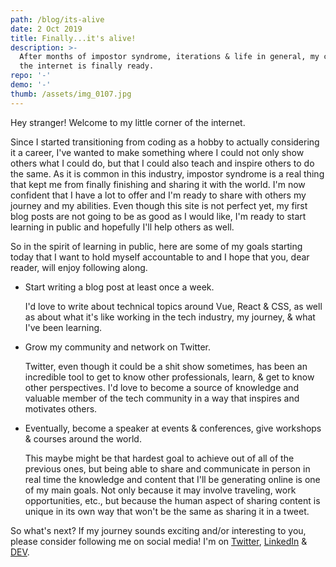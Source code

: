 ```yaml
---
path: /blog/its-alive
date: 2 Oct 2019
title: Finally...it's alive!
description: >-
  After months of impostor syndrome, iterations & life in general, my corner of
  the internet is finally ready.
repo: '-'
demo: '-'
thumb: /assets/img_0107.jpg
---
```


Hey stranger! Welcome to my little corner of the internet.

Since I started transitioning from coding as a hobby to actually considering it a career, I've wanted to make something where I could not only show others what I could do, but that I could also teach and inspire others to do the same. As it is common in this industry, impostor syndrome is a real thing that kept me from finally finishing and sharing it with the world. I'm now confident that I have a lot to offer and I'm ready to share with others my journey and my abilities. Even though this site is not perfect yet, my first blog posts are not going to be as good as I would like, I'm ready to start learning in public and hopefully I'll help others as well.

So in the spirit of learning in public, here are some of my goals starting today that I want to hold myself accountable to and I hope that you, dear reader, will enjoy following along.

- Start writing a blog post at least once a week.

  I'd love to write about technical topics around Vue, React & CSS, as well as about what it's like working in the tech industry, my journey, & what I've been learning.

- Grow my community and network on Twitter.

  Twitter, even though it could be a shit show sometimes, has been an incredible tool to get to know other professionals, learn, & get to know other perspectives. I'd love to become a source of knowledge and valuable member of the tech community in a way that inspires and motivates others.

- Eventually, become a speaker at events & conferences, give workshops & courses around the world.

  This maybe might be that hardest goal to achieve out of all of the previous ones, but being able to share and communicate in person in real time the knowledge and content that I'll be generating online is one of my main goals. Not only because it may involve traveling, work opportunities, etc., but because the human aspect of sharing content is unique in its own way that won't be the same as sharing it in a tweet.

So what's next? If my journey sounds exciting and/or interesting to you, please consider following me on social media! I'm on [Twitter](https://twitter.com/_andiegonzalez), [LinkedIn](https://www.linkedin.com/in/andiegonzalez/) & [DEV](https://dev.to/_andiegonzalez).
